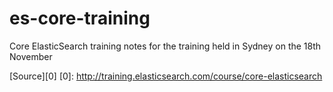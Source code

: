 es-core-training
================

Core ElasticSearch training notes for the training held in Sydney on the 18th November

[Source][0]
[0]: http://training.elasticsearch.com/course/core-elasticsearch
